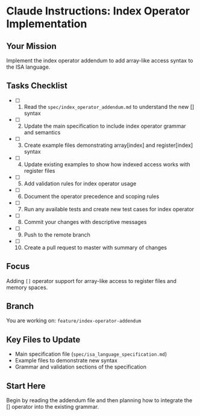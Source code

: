 # Claude Instructions: Index Operator Implementation

## Your Mission
Implement the index operator addendum to add array-like access syntax to the ISA language.

## Tasks Checklist
- [ ] 1. Read the `spec/index_operator_addendum.md` to understand the new [] syntax
- [ ] 2. Update the main specification to include index operator grammar and semantics
- [ ] 3. Create example files demonstrating array[index] and register[index] syntax
- [ ] 4. Update existing examples to show how indexed access works with register files
- [ ] 5. Add validation rules for index operator usage
- [ ] 6. Document the operator precedence and scoping rules
- [ ] 7. Run any available tests and create new test cases for index operator
- [ ] 8. Commit your changes with descriptive messages
- [ ] 9. Push to the remote branch
- [ ] 10. Create a pull request to master with summary of changes

## Focus
Adding `[]` operator support for array-like access to register files and memory spaces.

## Branch
You are working on: `feature/index-operator-addendum`

## Key Files to Update
- Main specification file (`spec/isa_language_specification.md`)
- Example files to demonstrate new syntax
- Grammar and validation sections of the specification

## Start Here
Begin by reading the addendum file and then planning how to integrate the [] operator into the existing grammar.